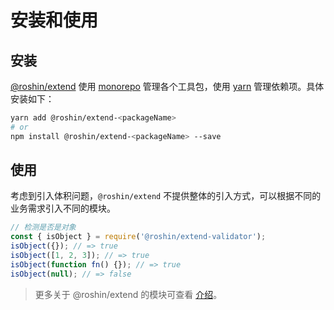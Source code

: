 # 安装和使用

## 安装

[@roshin/extend](https://github.com/extend-js/extend) 使用 [monorepo](https://en.wikipedia.org/wiki/Monorepo) 管理各个工具包，使用 [yarn](https://yarn.bootcss.com/) 管理依赖项。具体安装如下：

```bash
yarn add @roshin/extend-<packageName>
# or
npm install @roshin/extend-<packageName> --save
```

## 使用

考虑到引入体积问题，`@roshin/extend` 不提供整体的引入方式，可以根据不同的业务需求引入不同的模块。

```javascript
// 检测是否是对象
const { isObject } = require('@roshin/extend-validator');
isObject({}); // => true
isObject([1, 2, 3]); // => true
isObject(function fn() {}); // => true
isObject(null); // => false
```

> 更多关于 @roshin/extend 的模块可查看 [介绍](/guide/introduction)。
